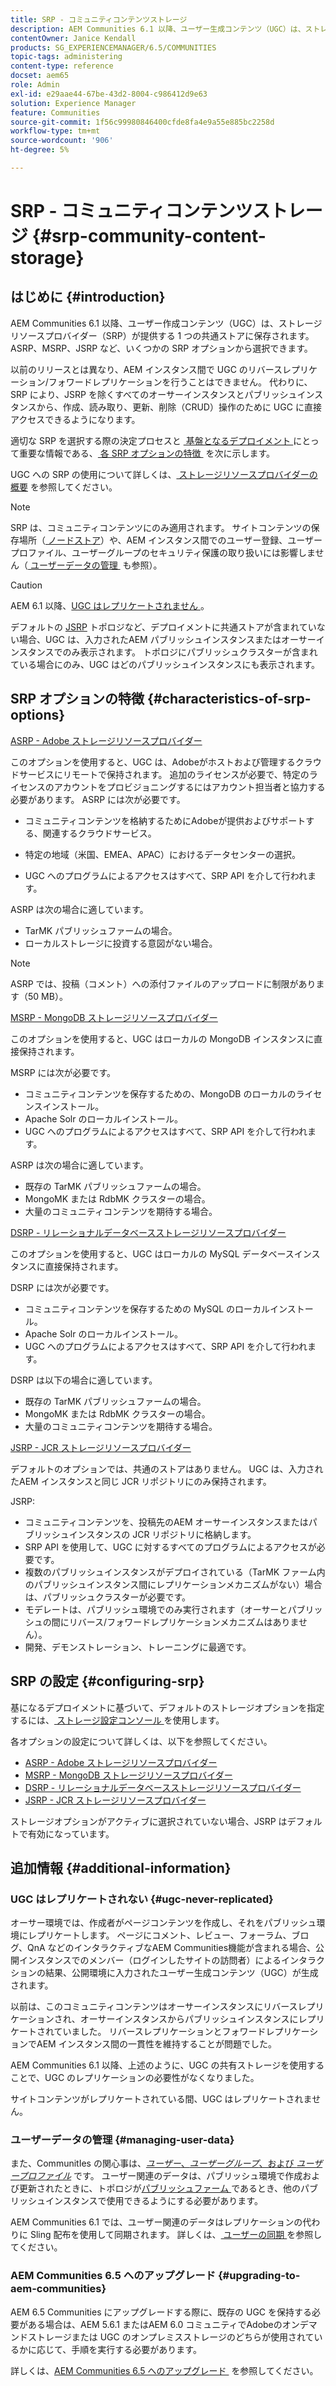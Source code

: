 ```yaml
---
title: SRP - コミュニティコンテンツストレージ
description: AEM Communities 6.1 以降、ユーザー生成コンテンツ（UGC）は、ストレージリソースプロバイダー（SRP）が提供する 1 つの共通ストアに保存されます
contentOwner: Janice Kendall
products: SG_EXPERIENCEMANAGER/6.5/COMMUNITIES
topic-tags: administering
content-type: reference
docset: aem65
role: Admin
exl-id: e29aae44-67be-43d2-8004-c986412d9e63
solution: Experience Manager
feature: Communities
source-git-commit: 1f56c99980846400cfde8fa4e9a55e885bc2258d
workflow-type: tm+mt
source-wordcount: '906'
ht-degree: 5%

---
```


# SRP - コミュニティコンテンツストレージ {#srp-community-content-storage}

## はじめに {#introduction}

AEM Communities 6.1 以降、ユーザー作成コンテンツ（UGC）は、ストレージリソースプロバイダー（SRP）が提供する 1 つの共通ストアに保存されます。 ASRP、MSRP、JSRP など、いくつかの SRP オプションから選択できます。

以前のリリースとは異なり、AEM インスタンス間で UGC のリバースレプリケーション/フォワードレプリケーションを行うことはできません。 代わりに、SRP により、JSRP を除くすべてのオーサーインスタンスとパブリッシュインスタンスから、作成、読み取り、更新、削除（CRUD）操作のために UGC に直接アクセスできるようになります。

適切な SRP を選択する際の決定プロセスと [&#x200B; 基盤となるデプロイメント &#x200B;](#characteristics-of-srp-options) にとって重要な情報である、[&#x200B; 各 SRP オプションの特徴 &#x200B;](/help/communities/topologies.md) を次に示します。

UGC への SRP の使用について詳しくは、[&#x200B; ストレージリソースプロバイダーの概要 &#x200B;](/help/communities/srp.md) を参照してください。

>[!NOTE]
>
>SRP は、コミュニティコンテンツにのみ適用されます。 サイトコンテンツの保存場所（[&#x200B; ノードストア &#x200B;](/help/sites-deploying/data-store-config.md)）や、AEM インスタンス間でのユーザー登録、ユーザープロファイル、ユーザーグループのセキュリティ保護の取り扱いには影響しません（[&#x200B; ユーザーデータの管理 &#x200B;](#managing-user-data) も参照）。

>[!CAUTION]
>
>AEM 6.1 以降、[UGC はレプリケートされません &#x200B;](#ugc-never-replicated)。
>
>デフォルトの [JSRP](/help/communities/topologies.md#jsrp) トポロジなど、デプロイメントに共通ストアが含まれていない場合、UGC は、入力されたAEM パブリッシュインスタンスまたはオーサーインスタンスでのみ表示されます。 トポロジにパブリッシュクラスターが含まれている場合にのみ、UGC はどのパブリッシュインスタンスにも表示されます。

## SRP オプションの特徴 {#characteristics-of-srp-options}

[ASRP - Adobe ストレージリソースプロバイダー](/help/communities/asrp.md)

このオプションを使用すると、UGC は、Adobeがホストおよび管理するクラウドサービスにリモートで保持されます。 追加のライセンスが必要で、特定のライセンスのアカウントをプロビジョニングするにはアカウント担当者と協力する必要があります。 ASRP には次が必要です。

* コミュニティコンテンツを格納するためにAdobeが提供およびサポートする、関連するクラウドサービス。
* 特定の地域（米国、EMEA、APAC）におけるデータセンターの選択。

* UGC へのプログラムによるアクセスはすべて、SRP API を介して行われます。

ASRP は次の場合に適しています。

* TarMK パブリッシュファームの場合。
* ローカルストレージに投資する意図がない場合。

>[!NOTE]
>
>ASRP では、投稿（コメント）への添付ファイルのアップロードに制限があります（50 MB）。

[MSRP - MongoDB ストレージリソースプロバイダー](/help/communities/msrp.md)

このオプションを使用すると、UGC はローカルの MongoDB インスタンスに直接保持されます。

MSRP には次が必要です。

* コミュニティコンテンツを保存するための、MongoDB のローカルのライセンスインストール。
* Apache Solr のローカルインストール。
* UGC へのプログラムによるアクセスはすべて、SRP API を介して行われます。

ASRP は次の場合に適しています。

* 既存の TarMK パブリッシュファームの場合。
* MongoMK または RdbMK クラスターの場合。
* 大量のコミュニティコンテンツを期待する場合。

[DSRP - リレーショナルデータベースストレージリソースプロバイダー](/help/communities/dsrp.md)

このオプションを使用すると、UGC はローカルの MySQL データベースインスタンスに直接保持されます。

DSRP には次が必要です。

* コミュニティコンテンツを保存するための MySQL のローカルインストール。
* Apache Solr のローカルインストール。
* UGC へのプログラムによるアクセスはすべて、SRP API を介して行われます。

DSRP は以下の場合に適しています。

* 既存の TarMK パブリッシュファームの場合。
* MongoMK または RdbMK クラスターの場合。
* 大量のコミュニティコンテンツを期待する場合。

[JSRP - JCR ストレージリソースプロバイダー](/help/communities/jsrp.md)

デフォルトのオプションでは、共通のストアはありません。 UGC は、入力されたAEM インスタンスと同じ JCR リポジトリにのみ保持されます。

JSRP:

* コミュニティコンテンツを、投稿先のAEM オーサーインスタンスまたはパブリッシュインスタンスの JCR リポジトリに格納します。
* SRP API を使用して、UGC に対するすべてのプログラムによるアクセスが必要です。
* 複数のパブリッシュインスタンスがデプロイされている（TarMK ファーム内のパブリッシュインスタンス間にレプリケーションメカニズムがない）場合は、パブリッシュクラスターが必要です。
* モデレートは、パブリッシュ環境でのみ実行されます（オーサーとパブリッシュの間にリバース/フォワードレプリケーションメカニズムはありません）。
* 開発、デモンストレーション、トレーニングに最適です。

## SRP の設定 {#configuring-srp}

基になるデプロイメントに基づいて、デフォルトのストレージオプションを指定するには、[&#x200B; ストレージ設定コンソール &#x200B;](/help/communities/srp-config.md) を使用します。

各オプションの設定について詳しくは、以下を参照してください。

* [ASRP - Adobe ストレージリソースプロバイダー](/help/communities/asrp.md)
* [MSRP - MongoDB ストレージリソースプロバイダー](/help/communities/msrp.md)
* [DSRP - リレーショナルデータベースストレージリソースプロバイダー](/help/communities/dsrp.md)
* [JSRP - JCR ストレージリソースプロバイダー](/help/communities/jsrp.md)

ストレージオプションがアクティブに選択されていない場合、JSRP はデフォルトで有効になっています。

## 追加情報 {#additional-information}

### UGC はレプリケートされない {#ugc-never-replicated}

オーサー環境では、作成者がページコンテンツを作成し、それをパブリッシュ環境にレプリケートします。 ページにコメント、レビュー、フォーラム、ブログ、QnA などのインタラクティブなAEM Communities機能が含まれる場合、公開インスタンスでのメンバー（ログインしたサイトの訪問者）によるインタラクションの結果、公開環境に入力されたユーザー生成コンテンツ（UGC）が生成されます。

以前は、このコミュニティコンテンツはオーサーインスタンスにリバースレプリケーションされ、オーサーインスタンスからパブリッシュインスタンスにレプリケートされていました。 リバースレプリケーションとフォワードレプリケーションでAEM インスタンス間の一貫性を維持することが問題でした。

AEM Communities 6.1 以降、上述のように、UGC の共有ストレージを使用することで、UGC のレプリケーションの必要性がなくなりました。

サイトコンテンツがレプリケートされている間、UGC はレプリケートされません。

### ユーザーデータの管理 {#managing-user-data}

また、CommunitIes の関心事は、[*ユーザー*、*ユーザーグループ*、および *ユーザープロファイル*](/help/communities/users.md) です。 ユーザー関連のデータは、パブリッシュ環境で作成および更新されたときに、トポロジが [&#x200B; パブリッシュファーム &#x200B;](/help/sites-deploying/recommended-deploys.md#tarmk-farm) であるとき、他のパブリッシュインスタンスで使用できるようにする必要があります。

AEM Communities 6.1 では、ユーザー関連のデータはレプリケーションの代わりに Sling 配布を使用して同期されます。 詳しくは、[&#x200B; ユーザーの同期 &#x200B;](/help/communities/sync.md) を参照してください。

### AEM Communities 6.5 へのアップグレード {#upgrading-to-aem-communities}

AEM 6.5 Communities にアップグレードする際に、既存の UGC を保持する必要がある場合は、AEM 5.6.1 またはAEM 6.0 コミュニティでAdobeのオンデマンドストレージまたは UGC のオンプレミスストレージのどちらが使用されているかに応じて、手順を実行する必要があります。

詳しくは、[AEM Communities 6.5 へのアップグレード &#x200B;](/help/communities/upgrade.md) を参照してください。
